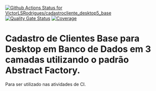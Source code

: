 [![Github Actions Status for VictorLSRodrigues/cadastrocliente_desktop5_base](https://github.com/VictorLSRodrigues/cadastrocliente_desktop5_base/workflows/Integra%C3%A7%C3%A3o%20continua%20de%20Java%20com%20Maven/badge.svg)](https://github.com/VictorLSRodrigues/cadastrocliente_desktop5_base/actions) 
[![Quality Gate Status](https://sonarcloud.io/api/project_badges/measure?project=VictorLSRodrigues_cadastrocliente_desktop5_base&metric=alert_status)](https://sonarcloud.io/summary/new_code?id=VictorLSRodrigues_cadastrocliente_desktop5_base)
[![Coverage](https://sonarcloud.io/api/project_badges/measure?project=VictorLSRodrigues_cadastrocliente_desktop5_base&metric=coverage)](https://sonarcloud.io/component_measures?id=VictorLSRodrigues_cadastrocliente_desktop5_base&metric=coverage)

# Cadastro de Clientes Base para Desktop em Banco de Dados em 3 camadas utilizando o padrão Abstract Factory.

Para ser utilizado nas atividades de CI.
